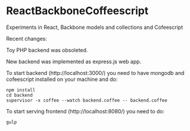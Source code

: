 ReactBackboneCoffeescript
=========================

Experiments in React, Backbone models and collections and Cofeescript


Recent changes:

Toy PHP backend was obsoleted. 

New backend was implemented as express.js web app.

To start backend (http://localhost:3000/) you need to have mongodb and cofeescript installed on your machine and do:

	npm install
	cd backend
	supervisor -x coffee --watch backend.coffee -- backend.coffee

To start serving frontend (http://localhost:8080/) you need to do:

	gulp

